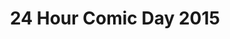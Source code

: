 ---
layout: story
title: 24 Hour Comic Day 2015
image: /assets/24hcd15/24hcdp
imageType: .png
pageNumber: 11
baseurl: /other/24hcd15/24hcd15
numPages: 24
origin: other.html
---
